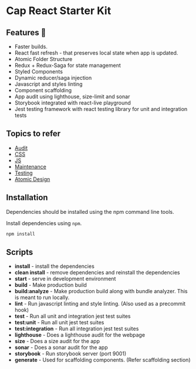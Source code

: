 # Cap React Starter Kit

## Features 🎉

* Faster builds.
* React fast refresh - that preserves local state when app is updated.
* Atomic Folder Structure
* Redux + Redux-Saga for state management
* Styled Components
* Dynamic reducer/saga injection
* Javascript and styles linting
* Component scaffolding
* App audit using lighthouse, size-limit and sonar
* Storybook integrated with react-live playground
* Jest testing framework with react testing library for unit and integration tests

## Topics to refer

* [Audit](docs/audit/README.md)
* [CSS](docs/css/README.md)
* [JS](docs/js/README.md)
* [Maintenance](docs/maintenance/README.md)
* [Testing](docs/testing/README.md)
* [Atomic Design](http://bradfrost.com/blog/post/atomic-web-design/)

## Installation

Dependencies should be installed using the npm
command line tools.

Install dependencies using `npm`.

```sh
npm install
```

## Scripts

* **install** - install the dependencies
* **clean install** - remove dependencies and reinstall the dependencies
* **start** - serve in development environment
* **build** - Make production build
* **build:analyze** - Make production build along with bundle analyzer. This is meant to run locally.
* **lint** - Run javascript linting and style linting. (Also used as a precommit hook)
* **test** - Run all unit and integration jest test suites
* **test:unit** - Run all unit jest test suites
* **test:integration** - Run all integration jest test suites
* **lighthouse** - Does a lighthouse audit for the webpage
* **size** - Does a size audit for the app
* **sonar** - Does a sonar audit for the app
* **storybook** - Run storybook server (port 9001)
* **generate** - Used for scaffolding components. (Refer scaffolding section)

